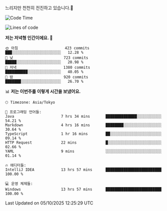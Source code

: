 느리지만 천천히 전진하고 있습니다.🐢

<!--START_SECTION:waka-->
![Code Time](http://img.shields.io/badge/Code%20Time-1%2C688%20hrs%2055%20mins-blue)

![Lines of code](https://img.shields.io/badge/%EC%A0%80%EB%8A%94%20%EC%97%AC%ED%83%9C%EA%B9%8C%EC%A7%80%20-946.6%20thousand%20%EC%A4%84%EC%9D%98%20%EC%BD%94%EB%93%9C%EB%A5%BC%20%EC%9E%91%EC%84%B1%ED%96%88%EC%96%B4%EC%9A%94.-blue)

**저는 저녁형 인간이에요. 🦉** 

```text
🌞 아침                     423 commits         ███░░░░░░░░░░░░░░░░░░░░░░   12.28 % 
🌆 낮　                     723 commits         █████░░░░░░░░░░░░░░░░░░░░   20.98 % 
🌃 저녁                     1380 commits        ██████████░░░░░░░░░░░░░░░   40.05 % 
🌙 밤　                     920 commits         ███████░░░░░░░░░░░░░░░░░░   26.70 % 
```


📊 **저는 이번주를 이렇게 시간을 보냈어요.** 

```text
🕑︎ Timezone: Asia/Tokyo

💬 프로그래밍 언어들: 
Java                     7 hrs 34 mins       ██████████████░░░░░░░░░░░   54.21 % 
Markdown                 4 hrs 16 mins       ████████░░░░░░░░░░░░░░░░░   30.64 % 
TypeScript               1 hr 16 mins        ██░░░░░░░░░░░░░░░░░░░░░░░   09.14 % 
HTTP Request             22 mins             █░░░░░░░░░░░░░░░░░░░░░░░░   02.66 % 
YAML                     9 mins              ░░░░░░░░░░░░░░░░░░░░░░░░░   01.14 % 

🔥 에디터들: 
IntelliJ IDEA            13 hrs 57 mins      █████████████████████████   100.00 % 

💻 운영 체제들: 
Windows                  13 hrs 57 mins      █████████████████████████   100.00 % 
```


 Last Updated on 05/10/2025 12:25:29 UTC
<!--END_SECTION:waka-->
